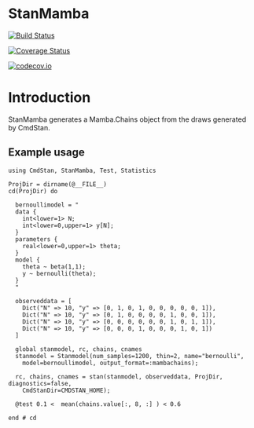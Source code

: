 # StanMamba

[![Build Status](https://travis-ci.org/StanJulia/StanMamba.jl.svg?branch=master)](https://travis-ci.org/StanJulia/StanMamba.jl)

[![Coverage Status](https://coveralls.io/repos/StanJulia/StanMamba.jl/badge.svg?branch=master&service=github)](https://coveralls.io/github/StanJulia/StanMamba.jl?branch=master)

[![codecov.io](http://codecov.io/github/StanJulia/StanMamba.jl/coverage.svg?branch=master)](http://codecov.io/github/StanJulia/StanMamba.jl?branch=master)

# Introduction

StanMamba generates a Mamba.Chains object from the draws generated by CmdStan.

## Example usage

```
using CmdStan, StanMamba, Test, Statistics

ProjDir = dirname(@__FILE__)
cd(ProjDir) do

  bernoullimodel = "
  data { 
    int<lower=1> N; 
    int<lower=0,upper=1> y[N];
  } 
  parameters {
    real<lower=0,upper=1> theta;
  } 
  model {
    theta ~ beta(1,1);
    y ~ bernoulli(theta);
  }
  "

  observeddata = [
    Dict("N" => 10, "y" => [0, 1, 0, 1, 0, 0, 0, 0, 0, 1]),
    Dict("N" => 10, "y" => [0, 1, 0, 0, 0, 0, 1, 0, 0, 1]),
    Dict("N" => 10, "y" => [0, 0, 0, 0, 0, 0, 1, 0, 1, 1]),
    Dict("N" => 10, "y" => [0, 0, 0, 1, 0, 0, 0, 1, 0, 1])
  ]

  global stanmodel, rc, chains, cnames
  stanmodel = Stanmodel(num_samples=1200, thin=2, name="bernoulli", 
    model=bernoullimodel, output_format=:mambachains);

  rc, chains, cnames = stan(stanmodel, observeddata, ProjDir, diagnostics=false,
    CmdStanDir=CMDSTAN_HOME);
    
  @test 0.1 <  mean(chains.value[:, 8, :] ) < 0.6

end # cd

```